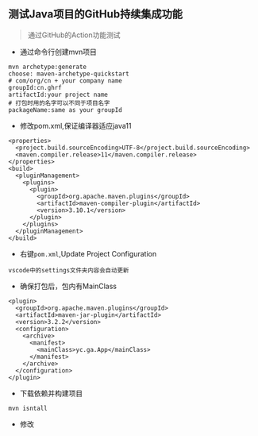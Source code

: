 ## 测试Java项目的GitHub持续集成功能
> 通过GitHub的Action功能测试

- 通过命令行创建mvn项目
```
mvn archetype:generate
choose: maven-archetype-quickstart
# com/org/cn + your company name 
groupId:cn.ghrf
artifactId:your project name
# 打包时用的名字可以不同于项目名字
packageName:same as your groupId
```
- 修改pom.xml,保证编译器适应java11
```
<properties>
  <project.build.sourceEncoding>UTF-8</project.build.sourceEncoding>
  <maven.compiler.release>11</maven.compiler.release>
</properties>
<build>
  <pluginManagement>
    <plugins>
      <plugin>
        <groupId>org.apache.maven.plugins</groupId>
        <artifactId>maven-compiler-plugin</artifactId>
        <version>3.10.1</version>
      </plugin>
    </plugins>
  </pluginManagement>
</build>
```
- 右键`pom.xml`,Update Project Configuration
```
vscode中的settings文件夹内容会自动更新
```

- 确保打包后，包内有MainClass
```
<plugin>
  <groupId>org.apache.maven.plugins</groupId>
  <artifactId>maven-jar-plugin</artifactId>
  <version>3.2.2</version>
  <configuration>
    <archive>
      <manifest>
        <mainClass>yc.ga.App</mainClass>
      </manifest>
    </archive>
  </configuration>
</plugin>
```

- 下载依赖并构建项目
```
mvn isntall
```

- 修改